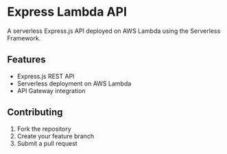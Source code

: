 # Express Lambda API

A serverless Express.js API deployed on AWS Lambda using the Serverless Framework.

## Features

- Express.js REST API
- Serverless deployment on AWS Lambda
- API Gateway integration

## Contributing

1. Fork the repository
2. Create your feature branch
3. Submit a pull request
